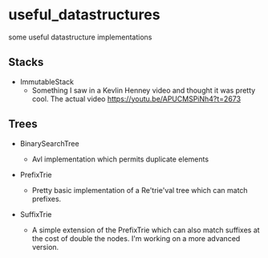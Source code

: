 # useful_datastructures
some useful datastructure implementations

##  Stacks
- ImmutableStack
  - Something I saw in a Kevlin Henney video and thought it was pretty cool. The actual video https://youtu.be/APUCMSPiNh4?t=2673

## Trees
- BinarySearchTree
  - Avl implementation which permits duplicate elements
 
- PrefixTrie
  - Pretty basic implementation of a Re'trie'val tree which can match prefixes.
- SuffixTrie
  - A simple extension of the PrefixTrie which can also match suffixes at the cost of double the nodes. I'm working on a more advanced version.
